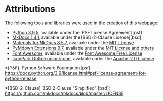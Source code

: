 # Attributions

The following tools and libraries were used in the creation of this webpage:

- [Python 3.9.5][python], available under the [PSF License Agreement][psf]
- [MkDocs 1.4.1][mkdocs], available under the [BSD-2-Clause License][bsd]
- [Materials for MkDocs 8.5.7][material], available under the [MIT License][mit]
- [PyMdown Extensions 9.7][pymdown], available under the [MIT License and others][mitex]
- [Font Awesome][fa], available under the [Font Awesome Free License][fal]
- [IconPark Outline unlock-one][icon], available under the [Apache-2.0 License][apache]

[python]: https://www.python.org/
*[PSF]: Python Software Foundation
[psf]: https://docs.python.org/3.9/license.html#psf-license-agreement-for-python-release

[mkdocs]: https://www.mkdocs.org/
*[BSD-2-Clause]: BSD 2-Clause "Simplified"
[bsd]: https://github.com/mkdocs/mkdocs/blob/master/LICENSE

[material]: https://squidfunk.github.io/mkdocs-material/
[mit]: https://squidfunk.github.io/mkdocs-material/license/

[pymdown]: https://facelessuser.github.io/pymdown-extensions/
[mitex]: https://github.com/facelessuser/pymdown-extensions/blob/main/LICENSE.md

[fa]: https://fontawesome.com/
[fal]: https://fontawesome.com/license/free

[icon]: https://github.com/bytedance/IconPark
[apache]: https://github.com/bytedance/IconPark/blob/master/LICENSE
